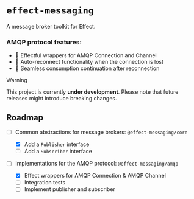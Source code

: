 # `effect-messaging`

A message broker toolkit for Effect.

### AMQP protocol features:

- 🔌 Effectful wrappers for AMQP Connection and Channel
- 🔄 Auto-reconnect functionality when the connection is lost
- 🧘 Seamless consumption continuation after reconnection

> [!WARNING]
> This project is currently **under development**. Please note that future releases might introduce breaking changes.

## Roadmap

- [ ] Common abstractions for message brokers: `@effect-messaging/core`

  - [x] Add a `Publisher` interface
  - [ ] Add a `Subscriber` interface

- [ ] Implementations for the AMQP protocol: `@effect-messaging/amqp`

  - [x] Effect wrappers for AMQP Connection & AMQP Channel
  - [ ] Integration tests
  - [ ] Implement publisher and subscriber
